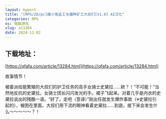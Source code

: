 ```yaml
---
layout: mypost
title: "[RPG/2D/pc]雌小鬼监工与播种矿工大叔们[V1.0] AI汉化"
categories: RPG
os: 电脑游戏
slug: a13284
date: 2024-11-02
---
```


## 下载地址：

[https://qfafa.com/article/13284.html](https://qfafa.com/article/13284.html)

故事情节！

被委派给能繁殖的大叔们的护卫任务的高手女骑士史黛拉……欸？！“不可能！”当然地反抗的史黛拉。女骑士团长闪闪发光的手。裙子飞起来。对着几乎是内衣的史黛拉说出的残酷一语。“好了，走吧（意译）”刚出任就发生爆炸事故（※史黛拉引起的），被困在里面，大叔们用下流的眼神看着史黛拉……到底，接下来会发生什么～～～～～？！
